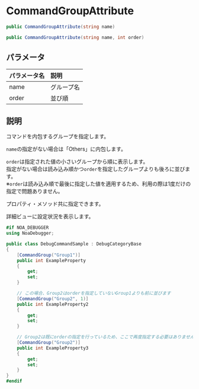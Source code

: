 # CommandGroupAttribute

```csharp
public CommandGroupAttribute(string name)

public CommandGroupAttribute(string name, int order)
```

## パラメータ

| パラメータ名 | 説明    |
|:-------|:------|
| name   | グループ名 |
| order  | 並び順   |

## 説明

コマンドを内包するグループを指定します。

`name`の指定がない場合は「Others」に内包します。

`order`は指定された値の小さいグループから順に表示します。<br>
指定がない場合は読み込み順かつ`order`を指定したグループよりも後ろに並びます。<br>
※`order`は読み込み順で最後に指定した値を適用するため、利用の際は1度だけの指定で問題ありません。

プロパティ・メソッド共に指定できます。

詳細ビューに設定状況を表示します。

```csharp
#if NOA_DEBUGGER
using NoaDebugger;

public class DebugCommandSample : DebugCategoryBase
{
    [CommandGroup("Group1")]
    public int ExampleProperty
    {
        get;
        set;
    }

    // この場合、Group2はorderを指定していないGroup1よりも前に並びます
    [CommandGroup("Group2", 1)]
    public int ExampleProperty2
    {
        get;
        set;
    }

    // Group2は既にorderの指定を行っているため、ここで再度指定する必要はありません
    [CommandGroup("Group2")]
    public int ExampleProperty3
    {
        get;
        set;
    }
}
#endif
```

